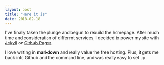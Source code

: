 ```yaml
---
layout: post
title: "Here it is"
date: 2018-02-18
---
```


I've finally taken the plunge and begun to rebuild the homepage. After much time and consideration of different services, I decided to power my site with [Jekyll](http://jekyllrb.com) on [Github Pages](https://pages.github.com).

I love writing in **markdown** and really value the free hosting. Plus, it gets me back into Github and the command line, and was really easy to set up.
